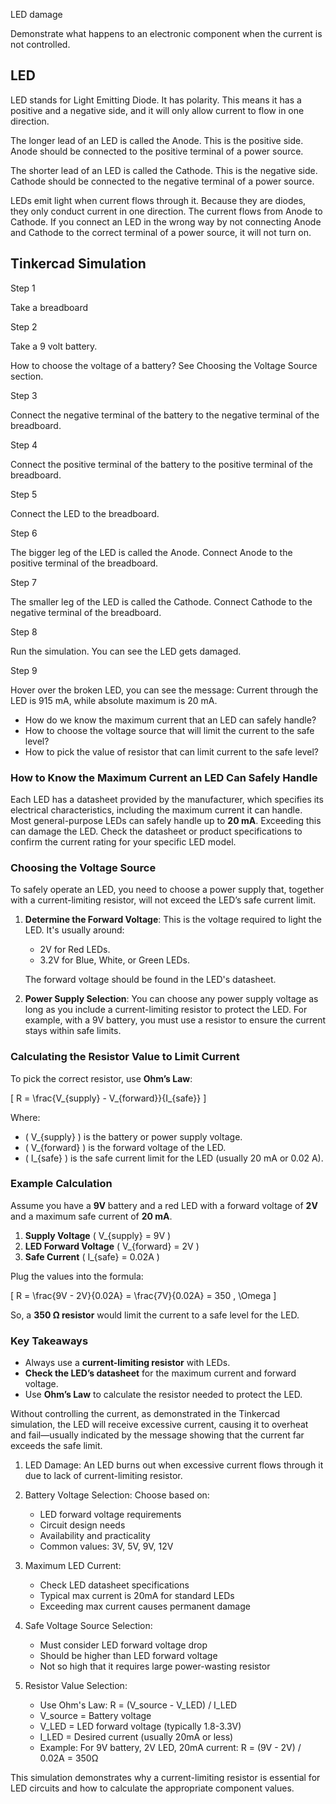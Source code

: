 LED damage

Demonstrate what happens to an electronic component when the current is not controlled.

## LED

LED stands for Light Emitting Diode. It has polarity. This means it has a positive and a negative side, and it will only allow current to flow in one direction.

The longer lead of an LED is called the Anode. This is the positive side. Anode should be connected to the positive terminal of a power source.

The shorter lead of an LED is called the Cathode. This is the negative side. Cathode should be connected to the negative terminal of a power source.

LEDs emit light when current flows through it. Because they are diodes, they only conduct current in one direction. The current flows from Anode to Cathode. If you connect an LED in the wrong way by not connecting Anode and Cathode to the correct terminal of a power source, it will not turn on. 

## Tinkercad Simulation

Step 1

Take a breadboard

Step 2

Take a 9 volt battery.

How to choose the voltage of a battery? See Choosing the Voltage Source section.

Step 3

Connect the negative terminal of the battery to the negative terminal of the breadboard.

Step 4

Connect the positive terminal of the battery to the positive terminal of the breadboard.

Step 5

Connect the LED to the breadboard.

Step 6

The bigger leg of the LED is called the Anode. Connect Anode to the positive terminal of the breadboard.

Step 7

The smaller leg of the LED is called the Cathode. Connect Cathode to the negative terminal of the breadboard.

Step 8

Run the simulation. You can see the LED gets damaged.

Step 9

Hover over the broken LED, you can see the message: Current through the LED is 915 mA, while absolute maximum is 20 mA.

- How do we know the maximum current that an LED can safely handle?
- How to choose the voltage source that will limit the current to the safe level?
- How to pick the value of resistor that can limit current to the safe level?

### How to Know the Maximum Current an LED Can Safely Handle
Each LED has a datasheet provided by the manufacturer, which specifies its electrical characteristics, including the maximum current it can handle. Most general-purpose LEDs can safely handle up to **20 mA**. Exceeding this can damage the LED. Check the datasheet or product specifications to confirm the current rating for your specific LED model.

### Choosing the Voltage Source

To safely operate an LED, you need to choose a power supply that, together with a current-limiting resistor, will not exceed the LED’s safe current limit.

1. **Determine the Forward Voltage**: This is the voltage required to light the LED. It's usually around:
   - 2V for Red LEDs.
   - 3.2V for Blue, White, or Green LEDs.

   The forward voltage should be found in the LED's datasheet.

2. **Power Supply Selection**: You can choose any power supply voltage as long as you include a current-limiting resistor to protect the LED. For example, with a 9V battery, you must use a resistor to ensure the current stays within safe limits.

### Calculating the Resistor Value to Limit Current
To pick the correct resistor, use **Ohm’s Law**:

   \[
   R = \frac{V_{supply} - V_{forward}}{I_{safe}}
   \]

Where:
- \( V_{supply} \) is the battery or power supply voltage.
- \( V_{forward} \) is the forward voltage of the LED.
- \( I_{safe} \) is the safe current limit for the LED (usually 20 mA or 0.02 A).

### Example Calculation
Assume you have a **9V** battery and a red LED with a forward voltage of **2V** and a maximum safe current of **20 mA**.

1. **Supply Voltage** \( V_{supply} = 9V \)
2. **LED Forward Voltage** \( V_{forward} = 2V \)
3. **Safe Current** \( I_{safe} = 0.02A \)

Plug the values into the formula:

   \[
   R = \frac{9V - 2V}{0.02A} = \frac{7V}{0.02A} = 350 \, \Omega
   \]

So, a **350 Ω resistor** would limit the current to a safe level for the LED.

### Key Takeaways
- Always use a **current-limiting resistor** with LEDs.
- **Check the LED’s datasheet** for the maximum current and forward voltage.
- Use **Ohm’s Law** to calculate the resistor needed to protect the LED.

Without controlling the current, as demonstrated in the Tinkercad simulation, the LED will receive excessive current, causing it to overheat and fail—usually indicated by the message showing that the current far exceeds the safe limit.

1. LED Damage: An LED burns out when excessive current flows through it due to lack of current-limiting resistor.

2. Battery Voltage Selection: Choose based on:
   - LED forward voltage requirements
   - Circuit design needs
   - Availability and practicality
   - Common values: 3V, 5V, 9V, 12V

3. Maximum LED Current:
   - Check LED datasheet specifications
   - Typical max current is 20mA for standard LEDs
   - Exceeding max current causes permanent damage

4. Safe Voltage Source Selection:
   - Must consider LED forward voltage drop
   - Should be higher than LED forward voltage
   - Not so high that it requires large power-wasting resistor

5. Resistor Value Selection:
   - Use Ohm's Law: R = (V_source - V_LED) / I_LED
   - V_source = Battery voltage
   - V_LED = LED forward voltage (typically 1.8-3.3V)
   - I_LED = Desired current (usually 20mA or less)
   - Example: For 9V battery, 2V LED, 20mA current:
     R = (9V - 2V) / 0.02A = 350Ω

This simulation demonstrates why a current-limiting resistor is essential for LED circuits and how to calculate the appropriate component values.
